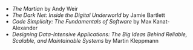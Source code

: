 - _The Martian_ by Andy Weir
- _The Dark Net: Inside the Digital Underworld_ by Jamie Bartlett
- _Code Simplicity: The Fundamentals of Software_ by Max Kanat-Alexander
- _Designing Data-Intensive Applications: The Big Ideas Behind Reliable, Scalable, and Maintainable Systems_ by Martin Kleppmann
